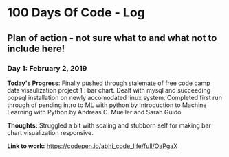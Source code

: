 # 100 Days Of Code - Log

## Plan of action - not sure what to and what not to include here! 

### Day 1: February 2, 2019 

**Today's Progress**: Finally pushed through stalemate of free code camp data visaulization project 1 : bar chart. Dealt with mysql and succeeding popsql installation on newly accomodated linux system. Completed first run through of pending intro to ML with python by Introduction to Machine Learning with Python by Andreas C. Mueller and Sarah Guido  

**Thoughts:** Struggled a bit with scaling and stubborn self for making bar chart visualization responsive.

**Link to work:** https://codepen.io/abhi_code_life/full/OaPgaX
